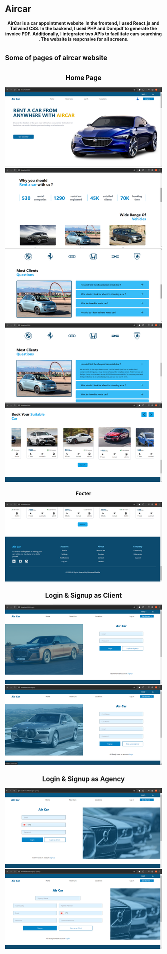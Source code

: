 # Aircar
#### <div align="center" >AirCar is a car appointment website. In the frontend, I used React.js and Tailwind CSS. In the backend, I used PHP and Dompdf to generate the invoice PDF. Additionally, I integrated two APIs to facilitate cars searching . The website is responsive for all screens.</div>
#
## Some of pages of aircar website
#
## <div align="center"> Home Page </div>
![landing_page](aircarImgsPages/landing.png)
![landing_page](aircarImgsPages/numbers.png)
![landing_page](aircarImgsPages/askes.png)
![landing_page](aircarImgsPages/askes2.png)
![landing_page](aircarImgsPages/lisingCars.png)
### <div align="center"> Footer </div>
![landing_page](aircarImgsPages/footer.png)
## <div align="center"> Login & Signup as Client </div>
![landing_page](aircarImgsPages/loginC.png)
![landing_page](aircarImgsPages/signupC.png)
## <div align="center"> Login & Signup as Agency </div>
![landing_page](aircarImgsPages/loginA.png)
![landing_page](aircarImgsPages/signupA.png)



<!--  
git add .
git commit -m "P2"
git push 
-->